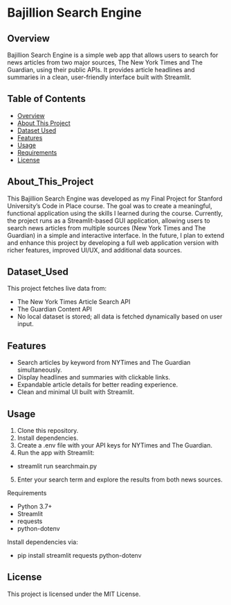 # Bajillion Search Engine

## Overview
Bajillion Search Engine is a simple web app that allows users to search for news articles from two major sources, The New York Times and The Guardian, using their public APIs. It provides article headlines and summaries in a clean, user-friendly interface built with Streamlit.

## Table of Contents
- [Overview](#Overview)
- [About This Project](#About_This_Project)
- [Dataset Used](#Dataset_Used)
- [Features](#Features)
- [Usage](#Usage)
- [Requirements](#Requirements)
- [License](#License)

## About_This_Project
This Bajillion Search Engine was developed as my Final Project for Stanford University’s Code in Place course. The goal was to create a meaningful, functional application using the skills I learned during the course.
Currently, the project runs as a Streamlit-based GUI application, allowing users to search news articles from multiple sources (New York Times and The Guardian) in a simple and interactive interface.
In the future, I plan to extend and enhance this project by developing a full web application version with richer features, improved UI/UX, and additional data sources.

## Dataset_Used
This project fetches live data from:
- The New York Times Article Search API
- The Guardian Content API
- No local dataset is stored; all data is fetched dynamically based on user input.

## Features

- Search articles by keyword from NYTimes and The Guardian simultaneously.
- Display headlines and summaries with clickable links.
- Expandable article details for better reading experience.
- Clean and minimal UI built with Streamlit.

## Usage

1. Clone this repository.
2. Install dependencies.
3. Create a .env file with your API keys for NYTimes and The Guardian.
4. Run the app with Streamlit:
- streamlit run searchmain.py
5. Enter your search term and explore the results from both news sources.

Requirements
- Python 3.7+
- Streamlit
- requests
- python-dotenv

Install dependencies via:
- pip install streamlit requests python-dotenv

## License
This project is licensed under the MIT License.

